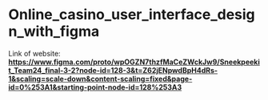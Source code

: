 # Online_casino_user_interface_design_with_figma

Link of website: **https://www.figma.com/proto/wpOGZN7thzfMaCeZWckJw9/Sneekpeekit_Team24_final-3-2?node-id=128-3&t=Z62jENpwdBpH4dRs-1&scaling=scale-down&content-scaling=fixed&page-id=0%253A1&starting-point-node-id=128%253A3**
